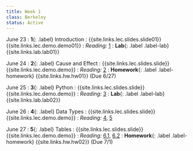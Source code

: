 ```yaml
---
title: Week 1
class: Berkeley
status: Active
---
```


June 23
: **1**{: .label} Introduction
    : {{site.links.lec.slides.slide01}} {{site.links.lec.demo.demo01}}
: _Reading:_ [1](https://inferentialthinking.com/chapters/01/what-is-data-science.html)
: **Lab**{: .label .label-lab} {{site.links.lab.lab01}} 
<!-- : **Discussion**{: .label .label-discussion} {{site.links.wksht.wksht01}} -->

June 24
: **2**{: .label} Cause and Effect
    : {{site.links.lec.slides.slide}} {{site.links.lec.demo.demo}}
: _Reading:_ [2](https://inferentialthinking.com/chapters/02/causality-and-experiments.html)
: **Homework**{: .label .label-homework} 
    {{site.links.hw.hw01}} (Due 6/27)

June 25
: **3**{: .label} Python
    : {{site.links.lec.slides.slide}} {{site.links.lec.demo.demo}}
: _Reading:_ [3](https://inferentialthinking.com/chapters/03/programming-in-python.html)
: **Lab**{: .label .label-lab} {{site.links.lab.lab02}} 

June 26
: **4**{: .label} Data Types
    : {{site.links.lec.slides.slide}} {{site.links.lec.demo.demo}}
: _Reading:_ [4](https://inferentialthinking.com/chapters/04/Data_Types.html), [5](https://inferentialthinking.com/chapters/05/Sequences.html)


June 27
: **5**{: .label} Tables
    : {{site.links.lec.slides.slide}} {{site.links.lec.demo.demo}}
: _Reading:_ [6.1](https://inferentialthinking.com/chapters/06/1/Sorting_Rows.html), [6.2](https://inferentialthinking.com/chapters/06/2/Selecting_Rows.html)
: **Homework**{: .label .label-homework} 
    {{site.links.hw.hw02}} (Due 7/1)